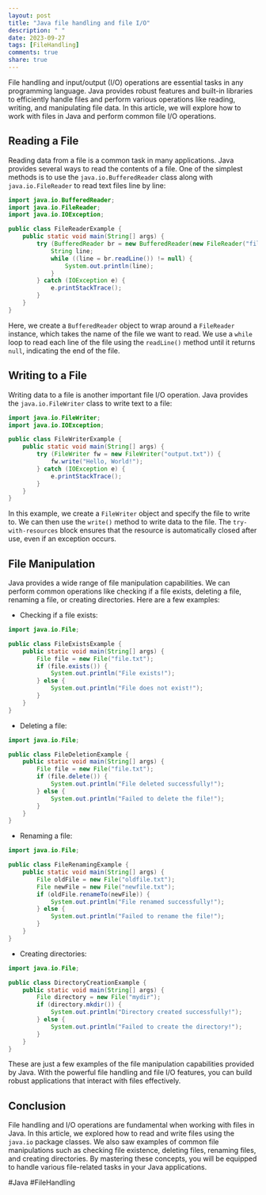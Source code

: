 ```yaml
---
layout: post
title: "Java file handling and file I/O"
description: " "
date: 2023-09-27
tags: [FileHandling]
comments: true
share: true
---
```


File handling and input/output (I/O) operations are essential tasks in any programming language. Java provides robust features and built-in libraries to efficiently handle files and perform various operations like reading, writing, and manipulating file data. In this article, we will explore how to work with files in Java and perform common file I/O operations.

## Reading a File

Reading data from a file is a common task in many applications. Java provides several ways to read the contents of a file. One of the simplest methods is to use the `java.io.BufferedReader` class along with `java.io.FileReader` to read text files line by line:

```java
import java.io.BufferedReader;
import java.io.FileReader;
import java.io.IOException;

public class FileReaderExample {
    public static void main(String[] args) {
        try (BufferedReader br = new BufferedReader(new FileReader("file.txt"))) {
            String line;
            while ((line = br.readLine()) != null) {
                System.out.println(line);
            }
        } catch (IOException e) {
            e.printStackTrace();
        }
    }
}
```

Here, we create a `BufferedReader` object to wrap around a `FileReader` instance, which takes the name of the file we want to read. We use a `while` loop to read each line of the file using the `readLine()` method until it returns `null`, indicating the end of the file.

## Writing to a File

Writing data to a file is another important file I/O operation. Java provides the `java.io.FileWriter` class to write text to a file:

```java
import java.io.FileWriter;
import java.io.IOException;

public class FileWriterExample {
    public static void main(String[] args) {
        try (FileWriter fw = new FileWriter("output.txt")) {
            fw.write("Hello, World!");
        } catch (IOException e) {
            e.printStackTrace();
        }
    }
}
```

In this example, we create a `FileWriter` object and specify the file to write to. We can then use the `write()` method to write data to the file. The `try-with-resources` block ensures that the resource is automatically closed after use, even if an exception occurs.

## File Manipulation

Java provides a wide range of file manipulation capabilities. We can perform common operations like checking if a file exists, deleting a file, renaming a file, or creating directories. Here are a few examples:

- Checking if a file exists:

```java
import java.io.File;

public class FileExistsExample {
    public static void main(String[] args) {
        File file = new File("file.txt");
        if (file.exists()) {
            System.out.println("File exists!");
        } else {
            System.out.println("File does not exist!");
        }
    }
}
```

- Deleting a file:

```java
import java.io.File;

public class FileDeletionExample {
    public static void main(String[] args) {
        File file = new File("file.txt");
        if (file.delete()) {
            System.out.println("File deleted successfully!");
        } else {
            System.out.println("Failed to delete the file!");
        }
    }
}
```

- Renaming a file:

```java
import java.io.File;

public class FileRenamingExample {
    public static void main(String[] args) {
        File oldFile = new File("oldfile.txt");
        File newFile = new File("newfile.txt");
        if (oldFile.renameTo(newFile)) {
            System.out.println("File renamed successfully!");
        } else {
            System.out.println("Failed to rename the file!");
        }
    }
}
```

- Creating directories:

```java
import java.io.File;

public class DirectoryCreationExample {
    public static void main(String[] args) {
        File directory = new File("mydir");
        if (directory.mkdir()) {
            System.out.println("Directory created successfully!");
        } else {
            System.out.println("Failed to create the directory!");
        }
    }
}
```

These are just a few examples of the file manipulation capabilities provided by Java. With the powerful file handling and file I/O features, you can build robust applications that interact with files effectively.

## Conclusion

File handling and I/O operations are fundamental when working with files in Java. In this article, we explored how to read and write files using the `java.io` package classes. We also saw examples of common file manipulations such as checking file existence, deleting files, renaming files, and creating directories. By mastering these concepts, you will be equipped to handle various file-related tasks in your Java applications.

#Java #FileHandling